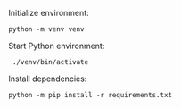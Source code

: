 Initialize environment:

```
python -m venv venv
```

Start Python environment:

```
 ./venv/bin/activate 
```

Install dependencies:

```
python -m pip install -r requirements.txt
```
